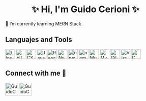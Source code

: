 
<h1 align="center" >✨ Hi, I'm Guido Cerioni ✨</h1>
🌱 I’m currently learning MERN Stack.
<br>
<h2> Languajes and Tools </h2>
<img align="left" title = "Linux" alt="Linux" width="30px" src="https://img.icons8.com/color/30/000000/linux.png"/>
<img align="left" title = "HTML5" alt="HTML5" width="30px" src="https://img.icons8.com/color/30/000000/html-5.png"/>
<img align="left" title = "CSS3" alt="CSS3" width="30px" src="https://img.icons8.com/color/30/000000/css3.png"/>
<img align="left" title = "JavaScript" alt="JavaScript" width="30px" src="https://img.icons8.com/color/30/000000/javascript.png"/>
<img align="left" title = "React" alt="React" width="30px" src="https://img.icons8.com/office/30/000000/react.png"/>
<img align="left" title = "Node.Js" alt="Node.Js" width="30px" src="https://img.icons8.com/color/30/000000/nodejs.png"/>
<img align="left" title = "npm" alt="npm" width="30px" src="https://img.icons8.com/color/30/000000/npm.png"/>
<img align="left" title = "npm" alt="npm" width="30px" src="https://img.icons8.com/color/30/000000/express.png"/>
<img align="left" title = "MongoDB" alt="MongoDB" width="30px" src="https://img.icons8.com/color/30/000000/mongodb.png"/>
<img align="left" title = "MySQL" alt="MySQL" width="30px" src="https://img.icons8.com/color/30/000000/mysql.png"/>
<img align="left" title = "Git" alt="Git" width="30px" src="https://img.icons8.com/color/30/000000/git.png"/>
<img align="left" title = "Visual Studio Code" alt="Visual Studio Code" width="30px" src="https://img.icons8.com/color/30/000000/visual-studio-code-2019.png"/>
<img align="left" title = "C" alt="C" width="30px" src="https://img.icons8.com/color/30/000000/c-programming.png"/>
<br><br>
<h2> Connect with me 📩 </h2>
<a href="https://www.linkedin.com/in/guido-cerioni/">
 <img align="left" title="LinkedIn" alt="GuidoCerioni | LinkedIn" width="40px" src="https://img.icons8.com/color/30/000000/linkedin.png"/>
</a> 
<a href ="mailto:guidocerioni98@gmail.com">
 <img align="left" title="Gmail" alt="GuidoCerioni | Gmail" width="40px" src="https://img.icons8.com/color/48/000000/gmail--v2.png"/>
</a>
